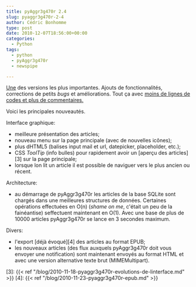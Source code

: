 ```yaml
---
title: pyAggr3g470r 2.4
slug: pyaggr3g470r-2-4
author: Cédric Bonhomme
type: post
date: 2010-12-07T18:56:00+00:00
categories:
  - Python
tags:
  - python
  - pyAggr3g470r
  - newspipe

---
```

[Une][1] des versions les plus importantes. Ajouts de fonctionnalités,
corrections de petits _bugs_ et améliorations.
Tout ça avec [moins de lignes de codes et plus de commentaires.][2]

Voici les principales nouveautés.

Interface graphique:

- meilleure présentation des articles;
- nouveau menu sur la page principale (avec de nouvelles icônes);
- plus dHTML5 (balises input mail et url, datepicker, placeholder, etc.);
- CSS _ToolTip_ (info bulles) pour rapidement avoir un [aperçu des articles][3]
  sur la page principale;
- lorsque lon lit un article il est possible de naviguer vers le plus ancien ou
  récent.

Architecture:

- au démarrage de pyAggr3g470r les articles de la base SQLite sont chargés dans
  une meilleures structures de données. Certaines opérations effectuées en O(n)
  (_shame on me_, c'était un peu de la fainéantise) seffectuent maintenant en
  O(1). Avec une base de plus de 10000 articles pyAggr3g470r se lance en 3
  secondes maximum.

Divers:

- l'export [déjà évoqué][4] des articles au format EPUB;
- les nouveaux articles (des flux auxquels pyAggr3g470r doit vous envoyer une
  notification) sont maintenant envoyés au format HTML et avec une version
  alternative texte brut (MIMEMultipart).


 [1]: http://bitbucket.org/cedricbonhomme/pyaggr3g470r/changeset/cefeaa173b61
 [2]: https://www.ohloh.net/p/pyAggr3g470r/analyses/latest
 [3]: {{< ref "/blog/2010-11-18-pyaggr3g470r-evolutions-de-linterface.md" >}}
 [4]: {{< ref "/blog/2010-11-23-pyaggr3g470r-epub.md" >}}
